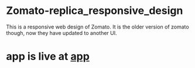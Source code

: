 # Zomato-replica_responsive_design
This is a responsive web design of Zomato. It is the older version of zomato though, now they have updated to another UI.

# app is live at [app](https://shreyashnand.github.io/zomato-replica/)
